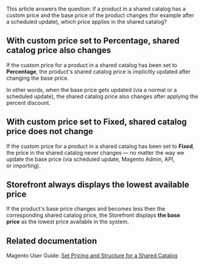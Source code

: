 This article answers the question: if a product in a shared catalog has a custom price and the base price of the product changes (for example after a scheduled update), which price applies in the shared catalog?

## With custom price set to Percentage, shared catalog price also changes

If the custom price for a product in a shared catalog has been set to __Percentage__,&nbsp;the product's shared catalog price is implicitly updated after changing the base price.

In other words, when the base price gets updated (via a normal or a scheduled update), the shared catalog price also changes after applying the percent discount.

## With custom price set to Fixed, shared catalog price does not change

If the custom price for a product in a&nbsp;shared catalog has been set to __Fixed__, the price in the shared catalog never changes — no matter the way we update the base price (via scheduled update,&nbsp;Magento Admin,&nbsp;API, or&nbsp;importing).

## <span class="wysiwyg-color-red">Storefront always displays the lowest available price</span>

If the product's base price changes and becomes less then the corresponding shared catalog price, the Storefront displays __the base price__&nbsp;as the lowest price available in the system.

## Related documentation

Magento User Guide: [Set Pricing and Structure for a Shared Catalog](http://docs.magento.com/m2/b2b/user_guide/catalog/catalog-shared-pricing-structure.html)